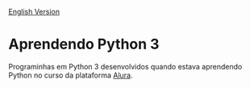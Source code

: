 [English Version](README.EN.md)

# Aprendendo Python 3

Programinhas em Python 3 desenvolvidos quando estava aprendendo Python no curso da plataforma [Alura](https://cursos.alura.com.br/formacao-Python-linguagem).